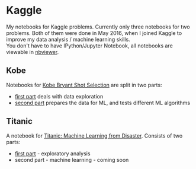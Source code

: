 # Kaggle
My notebooks for Kaggle problems. Currently only three notebooks for two problems. Both of them were done in May 2016, when I joined Kaggle to improve my data analysis / machine learning skills.  
You don't have to have IPython/Jupyter Notebook, all notebooks are viewable in [nbviewer](http://nbviewer.jupyter.org/).

## Kobe
Notebooks for [Kobe Bryant Shot Selection](https://www.kaggle.com/c/kobe-bryant-shot-selection) are split in two parts:
* [first part](http://nbviewer.jupyter.org/github/narimiran/kaggle/blob/master/kobe-part1.ipynb) deals with data exploration
* [second part](http://nbviewer.jupyter.org/github/narimiran/kaggle/blob/master/kobe-part2.ipynb) prepares the data for ML, and tests different ML algorithms

## Titanic
A notebook for [Titanic: Machine Learning from Disaster](https://www.kaggle.com/c/titanic). Consists of two parts: 
* [first part](http://nbviewer.jupyter.org/github/narimiran/kaggle/blob/master/titanic-part1.ipynb) - exploratory analysis
* second part - machine learning - coming soon

